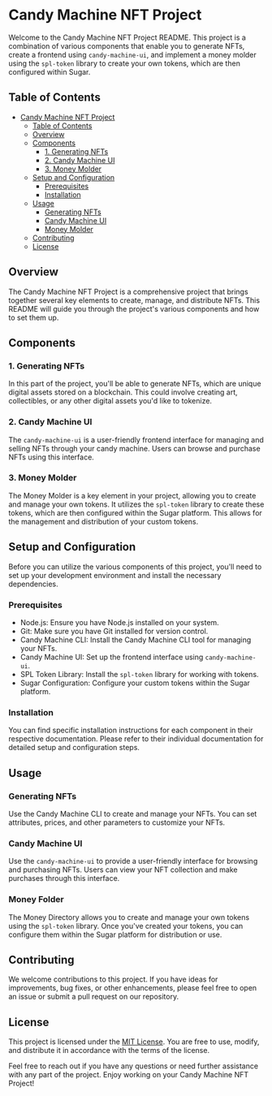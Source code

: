 # Candy Machine NFT Project

Welcome to the Candy Machine NFT Project README. This project is a combination of various components that enable you to generate NFTs, create a frontend using `candy-machine-ui`, and implement a money molder using the `spl-token` library to create your own tokens, which are then configured within Sugar.

## Table of Contents

- [Candy Machine NFT Project](#candy-machine-nft-project)
  - [Table of Contents](#table-of-contents)
  - [Overview](#overview)
  - [Components](#components)
    - [1. Generating NFTs](#1-generating-nfts)
    - [2. Candy Machine UI](#2-candy-machine-ui)
    - [3. Money Molder](#3-money-molder)
  - [Setup and Configuration](#setup-and-configuration)
    - [Prerequisites](#prerequisites)
    - [Installation](#installation)
  - [Usage](#usage)
    - [Generating NFTs](#generating-nfts)
    - [Candy Machine UI](#candy-machine-ui)
    - [Money Molder](#money-molder)
  - [Contributing](#contributing)
  - [License](#license)

## Overview

The Candy Machine NFT Project is a comprehensive project that brings together several key elements to create, manage, and distribute NFTs. This README will guide you through the project's various components and how to set them up.

## Components

### 1. Generating NFTs

In this part of the project, you'll be able to generate NFTs, which are unique digital assets stored on a blockchain. This could involve creating art, collectibles, or any other digital assets you'd like to tokenize.

### 2. Candy Machine UI

The `candy-machine-ui` is a user-friendly frontend interface for managing and selling NFTs through your candy machine. Users can browse and purchase NFTs using this interface.

### 3. Money Molder

The Money Molder is a key element in your project, allowing you to create and manage your own tokens. It utilizes the `spl-token` library to create these tokens, which are then configured within the Sugar platform. This allows for the management and distribution of your custom tokens.

## Setup and Configuration

Before you can utilize the various components of this project, you'll need to set up your development environment and install the necessary dependencies.

### Prerequisites

- Node.js: Ensure you have Node.js installed on your system.
- Git: Make sure you have Git installed for version control.
- Candy Machine CLI: Install the Candy Machine CLI tool for managing your NFTs.
- Candy Machine UI: Set up the frontend interface using `candy-machine-ui`.
- SPL Token Library: Install the `spl-token` library for working with tokens.
- Sugar Configuration: Configure your custom tokens within the Sugar platform.

### Installation

You can find specific installation instructions for each component in their respective documentation. Please refer to their individual documentation for detailed setup and configuration steps.

## Usage

### Generating NFTs

Use the Candy Machine CLI to create and manage your NFTs. You can set attributes, prices, and other parameters to customize your NFTs.

### Candy Machine UI

Use the `candy-machine-ui` to provide a user-friendly interface for browsing and purchasing NFTs. Users can view your NFT collection and make purchases through this interface.

### Money Folder

The Money Directory allows you to create and manage your own tokens using the `spl-token` library. Once you've created your tokens, you can configure them within the Sugar platform for distribution or use.

## Contributing

We welcome contributions to this project. If you have ideas for improvements, bug fixes, or other enhancements, please feel free to open an issue or submit a pull request on our repository.

## License

This project is licensed under the [MIT License](LICENSE). You are free to use, modify, and distribute it in accordance with the terms of the license.

Feel free to reach out if you have any questions or need further assistance with any part of the project. Enjoy working on your Candy Machine NFT Project!
